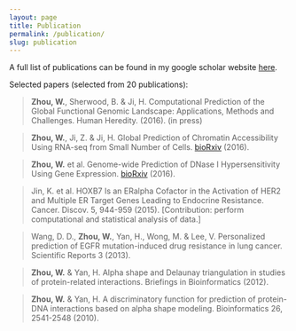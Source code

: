 ```yaml
---
layout: page
title: Publication
permalink: /publication/
slug: publication
---
```


A full list of publications can be found in my google scholar website [here](https://scholar.google.com/citations?user=BDB3l1oAAAAJ&hl=en).

Selected papers (selected from 20 publications):

>__Zhou, W.__, Sherwood, B. & Ji, H. Computational Prediction of the Global Functional Genomic Landscape: Applications, Methods and Challenges. Human Heredity. (2016). (in press) <br/>

>__Zhou, W.__, Ji, Z. & Ji, H. Global Prediction of Chromatin Accessibility Using RNA-seq from Small Number of Cells. [bioRxiv](http://biorxiv.org/content/early/2016/01/03/035816) (2016). <br/>

>__Zhou, W.__ et al. Genome-wide Prediction of DNase I Hypersensitivity Using Gene Expression. [bioRxiv](http://biorxiv.org/content/early/2016/01/03/035808) (2016). <br/>

>Jin, K. et al. HOXB7 Is an ERalpha Cofactor in the Activation of HER2 and Multiple ER Target Genes Leading to Endocrine Resistance. Cancer. Discov. 5, 944-959 (2015). [Contribution: perform computational and statistical analysis of data.] <br/>

>Wang, D. D., __Zhou, W.__, Yan, H., Wong, M. & Lee, V. Personalized prediction of EGFR mutation-induced drug resistance in lung cancer. Scientific Reports 3 (2013).<br/>

>__Zhou, W.__ & Yan, H. Alpha shape and Delaunay triangulation in studies of protein-related interactions. Briefings in Bioinformatics (2012).<br/>

>__Zhou, W.__ & Yan, H. A discriminatory function for prediction of protein-DNA interactions based on alpha shape modeling. Bioinformatics 26, 2541-2548 (2010).<br/>

